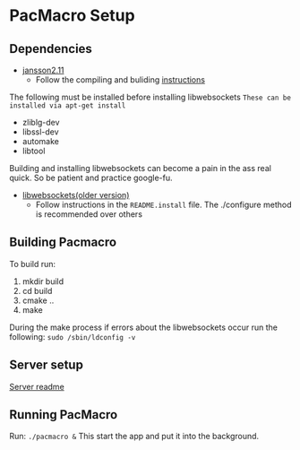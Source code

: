 # PacMacro Setup

## Dependencies
* [jansson2.11](http://www.digip.org/jansson/releases/jansson-2.11.tar.gz)
    * Follow the compiling and buliding [instructions](https://jansson.readthedocs.io/en/2.11/gettingstarted.html#compiling-and-installing-jansson)

The following must be installed before installing libwebsockets
`These can be installed via apt-get install`
* zliblg-dev
* libssl-dev
* automake
* libtool

Building and installing libwebsockets can become a pain in the ass real quick. So be patient and practice google-fu.
* [libwebsockets(older version)](https://github.com/warmcat/libwebsockets/releases/tag/v1.22-chrome26-firefox18)
    * Follow instructions in the `README.install` file. The ./configure method is recommended over others

## Building Pacmacro
To build run:
1. mkdir build
2. cd build
3. cmake ..
4. make
   
During the make process if errors about the libwebsockets occur run the following: 
`sudo /sbin/ldconfig -v`

## Server setup
[Server readme](pacServer)

## Running PacMacro

Run: `./pacmacro &`
This start the app and put it into the background.
